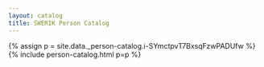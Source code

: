 ```yaml
---
layout: catalog
title: SWERIK Person Catalog
---
```

{% assign p = site.data._person-catalog.i-SYmctpvT7BxsqFzwPADUfw %}
{% include person-catalog.html p=p %}

